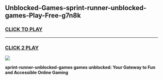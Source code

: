 
## Unblocked-Games-sprint-runner-unblocked-games-Play-Free-g7n8k
<h3>
<a href="https://premium76.site?title=sprint-runner-unblocked-games&ref=23A">CLICK TO PLAY</a></h3>
<hr>

<h3>
<a href="https://premium76.site?title=sprint-runner-unblocked-games&ref=23A">CLICK 2 PLAY</a>
  
</h3>

<a href="https://premium76.site?title=sprint-runner-unblocked-games&ref=23A"><img src="https://clearcache.store/games.png"></a>


**sprint-runner-unblocked-games games unblocked: Your Gateway to Fun and Accessible Online Gaming**
